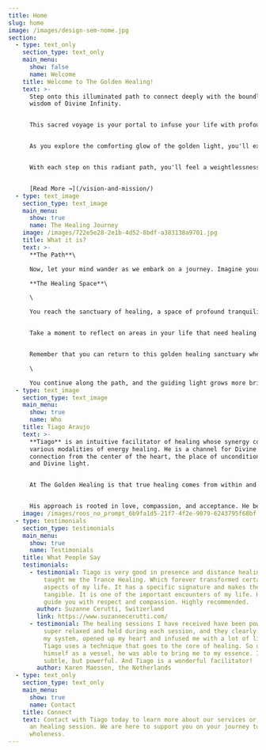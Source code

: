 ```yaml
---
title: Home
slug: home
image: /images/design-sem-nome.jpg
section:
  - type: text_only
    section_type: text_only
    main_menu:
      show: false
      name: Welcome
    title: Welcome to The Golden Healing!
    text: >-
      Step onto this illuminated path to connect deeply with the boundless
      wisdom of Divine Infinity.


      This sacred voyage is your portal to infuse your life with profound happiness and unfiltered joy. Picture yourself wrapped in the warm embrace of love, surrounded by the sweet melodies of laughter and the gentle harmony.


      As you explore the comforting glow of the golden light, you'll experience an overwhelming sense of serenity, heart-centeredness, and an unwavering alignment with your soul's purpose. This harmonious resonance will amplify your intuitive abilities and heighten your awareness of the world around you.


      With each step on this radiant path, you'll feel a weightlessness, as if you're carried effortlessly by a current of ease and grace. Embrace this journey, embrace the golden light, and let it lead you to a life filled with love, joy, and the essence of the Divine. Welcome to a life of ease and flow.


      [Read More →](/vision-and-mission/)
  - type: text_image
    section_type: text_image
    main_menu:
      show: true
      name: The Healing Journey
    image: /images/722e5e28-2e1b-4d52-8bdf-a383138a9701.jpg
    title: What it is?
    text: >-
      **The Path**\

      Now, let your mind wander as we embark on a journey. Imagine yourself at a tranquil forest, where a path unfolds before you, bathed in a gentle, guiding golden light. With each step, you move deeper into the woods and the guiding light grows brilliant. And then - Golden Light appears ascending towards the sky.\

      **The Healing Space**\

      \

      You reach the sanctuary of healing, a space of profound tranquility and renewal. Here, you can find solace and rejuvenation as a golden aura surrounds you. You reach the sanctuary of healing, a space of profound tranquility and renewal.


      Take a moment to reflect on areas in your life that need healing and revitalization. Visualize the golden light within the sanctuary soothing and mending these aspects. Feel a profound sense of gratitude and peace as you connect with the sanctuary's healing energy.


      Remember that you can return to this golden healing sanctuary whenever you need to find solace, regain your strength, and experience profound healing.\

      \

      You continue along the path, and the guiding light grows more brilliant, leading you toward an extraordinary radiance. Eventually, you reach the source of this light, and there, in front of you, appear golden stairs ascending towards the sky.
  - type: text_image
    section_type: text_image
    main_menu:
      show: true
      name: Who
    title: Tiago Araujo
    text: >-
      **Tiago** is an intuitive facilitator of healing whose synergy comes from
      various modalities of energy healing. He is a channel for Divine
      connection from the center of the heart, the place of unconditional love
      and Divine light. 


      At The Golden Healing is that true healing comes from within and his works with individuals to help them unlock their inner wisdom, connect with their soul, and cultivate a deep sense of inner peace and joy.


      His approach is rooted in love, compassion, and acceptance. He believe that everyone has the power to heal themselves and that he is simply here to facilitate and support you on your journey.
    image: /images/roos_no_prompt_6b9fa1d5-21f7-4f2e-9079-6243795f68bf.png
  - type: testimonials
    section_type: testimonials
    main_menu:
      show: true
      name: Testimonials
    title: What People Say
    testimonials:
      - testimonial: Tiago is very good in presence and distance healing sessions. He
          taught me the Trance Healing. Which forever transformed certain
          aspects of my life. It has a specific signature and makes the energy
          tangible. It is one of the important encounters of my life. He will
          guide you with respect and compassion. Highly recommended.
        author: Suzanne Cerutti, Switzerland
        link: https://www.suzannecerutti.com/
      - testimonial: The healing sessions I have received have been powerful. I felt
          super relaxed and held during each session, and they clearly opened up
          my system, opened up my heart and infused me with a lot of light.
          Tiago uses a technique that goes to the core of healing. So using
          himself as a vessel, he was able to bring me to my essence. It is
          subtle, but powerful. And Tiago is a wonderful facilitator!
        author: Karen Maessen, the Netherlands
  - type: text_only
    section_type: text_only
    main_menu:
      show: true
      name: Contact
    title: Connect
    text: Contact with Tiago today to learn more about our services or to schedule
      an healing session. We are here to support you on your journey to
      wholeness.
---
```

